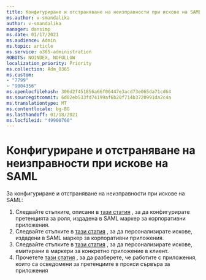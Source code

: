 ```yaml
---
title: Конфигуриране и отстраняване на неизправности при искове на SAML
ms.author: v-smandalika
author: v-smandalika
manager: dansimp
ms.date: 01/17/2021
ms.audience: Admin
ms.topic: article
ms.service: o365-administration
ROBOTS: NOINDEX, NOFOLLOW
localization_priority: Priority
ms.collection: Adm_O365
ms.custom:
- "7799"
- "9004356"
ms.openlocfilehash: 306d2f451856a66f06447e3acd73e065da71cd64
ms.sourcegitcommit: 6d02eb533fd74199af6b20f714b3720991da2c4a
ms.translationtype: MT
ms.contentlocale: bg-BG
ms.lasthandoff: 01/18/2021
ms.locfileid: "49900760"
---
```

# <a name="configure-and-troubleshoot-saml-claims"></a>Конфигуриране и отстраняване на неизправности при искове на SAML

За конфигуриране и отстраняване на неизправности при искове на SAML:

1. Следвайте стъпките, описани в [тази статия](https://docs.microsoft.com/azure/active-directory/develop/active-directory-enterprise-app-role-management) , за да конфигурирате претенцията за роля, издадена в SAML маркер за корпоративни приложения.
2. Следвайте стъпките в [тази статия](https://docs.microsoft.com/azure/active-directory/develop/active-directory-saml-claims-customization) , за да персонализирате искове, издадени в SAML маркер за корпоративни приложения.
3. Следвайте стъпките в [тази статия](https://docs.microsoft.com/azure/active-directory/develop/active-directory-claims-mapping) , за да персонализирате искове, емитирани в маркери за конкретно приложение в клиент.
4. Прочетете [тази статия](https://docs.microsoft.com/azure/active-directory/manage-apps/application-proxy-configure-for-claims-aware-applications) , за да разберете, че работите с приложения, които са осведомени за претенциите в прокси сървъра за приложения